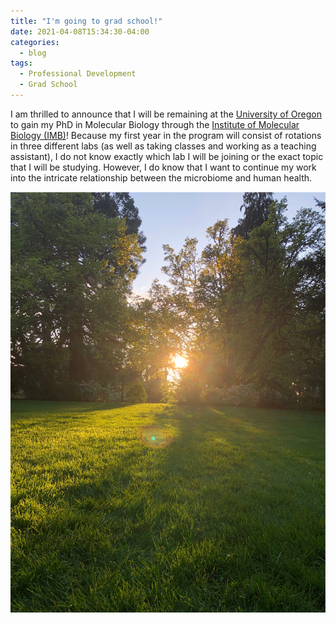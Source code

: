 ```yaml
---
title: "I'm going to grad school!"
date: 2021-04-08T15:34:30-04:00
categories:
  - blog
tags:
  - Professional Development
  - Grad School
---
```

I am thrilled to announce that I will be remaining at the [University of Oregon](https://www.uoregon.edu/) to gain my PhD in Molecular Biology through the [Institute of Molecular Biology (IMB)](http://molbio.uoregon.edu/)! Because my first year in the program will consist of rotations in three different labs (as well as taking classes and working as a teaching assistant), I do not know exactly which lab I will be joining or the exact topic that I will be studying. However, I do know that I want to continue my work into the intricate relationship between the microbiome and human health.    

![ ](/assets/images/uo-campus.jpg)
